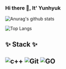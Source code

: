 
### Hi there 👋, It' Yunhyuk


![Anurag's github stats](https://github-readme-stats.vercel.app/api?username=leeyunhyuk&show_icons=true&theme=tokyonight)

![Top Langs](https://github-readme-stats.vercel.app/api/top-langs/?username=leeyunhyuk&layout=compact&theme=dracula)


<h2> ✨ Stack ✨<h2>
  
![c++](https://img.shields.io/badge/C++-00599C?style=flat-square&logo=cplusplus&logoColor=white) ![Git](https://img.shields.io/badge/-Git-F05032?style=for-the-badge&logo=git&logoColor=ffffff) ![GO](https://img.shields.io/badge/Go-00ADD8?style=flat-square&logo=Go&logoColor=white)
